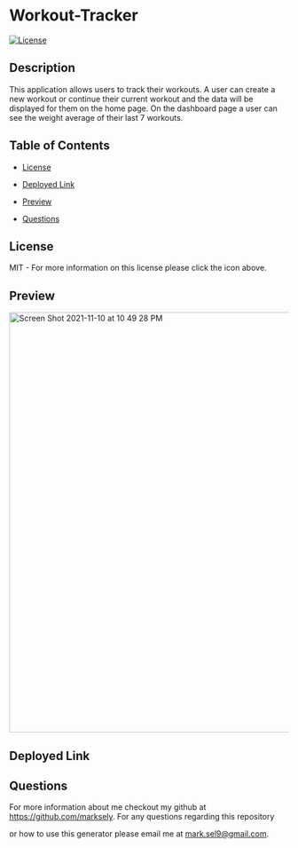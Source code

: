# Workout-Tracker

[![License](https://img.shields.io/badge/License-MIT-yellow.svg)](https://opensource.org/licenses/MIT)

## Description

This application allows users to track their workouts. A user can create a new workout or continue their current workout and the data will be displayed for them on the home page. On the dashboard page a user can see the weight average of their last 7 workouts.

## Table of Contents

- [License](#license)

- [Deployed Link](#deployed-link)

- [Preview](#preview)

- [Questions](#questions)

## License

MIT - For more information on this license please click the icon above.

## Preview

  <img width="757" alt="Screen Shot 2021-11-10 at 10 49 28 PM" src="https://user-images.githubusercontent.com/86020527/141233873-9c20cbbf-e634-4aca-b565-33c2eec55339.png">

## Deployed Link

## Questions

For more information about me checkout my github at https://github.com/marksely. For any questions regarding this repository

or how to use this generator please email me at mark.sel9@gmail.com.
